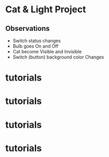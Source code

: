 # Cat & Light Project

## Observations

- Switch status changes
- Bulb goes On and Off
- Cat become Visible and Invisible
- Switch (button) background color Changes
# tutorials
# tutorials
# tutorials
# tutorials
